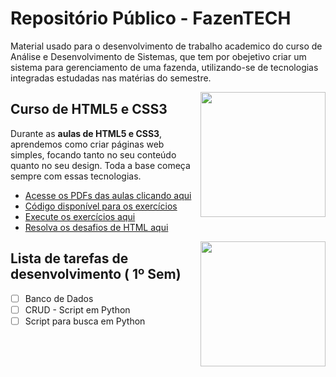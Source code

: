 # Repositório Público - FazenTECH

Material usado para o desenvolvimento de trabalho academico do curso de Análise e Desenvolvimento de Sistemas, que tem por obejetivo criar um sistema para gerenciamento de uma fazenda, utilizando-se de tecnologias integradas estudadas nas matérias do semestre.

<img align="right" src="https://pixabay.com/images/id-371250/" width="200">

## Curso de HTML5 e CSS3

Durante as **aulas de HTML5 e CSS3**, aprendemos como criar páginas web simples, focando tanto no seu conteúdo quanto no seu design. Toda a base começa sempre com essas tecnologias. 

* [Acesse os PDFs das aulas clicando aqui](https://github.com/gustavoguanabara/html-css/tree/master/aulas-pdf)
* [Código disponível para os exercícios](https://github.com/gustavoguanabara/html-css/tree/master/exercicios)
* [Execute os exercícios aqui](https://gustavoguanabara.github.io/html-css/exercicios/)
* [Resolva os desafios de HTML aqui](https://github.com/gustavoguanabara/html-css/tree/master/desafios)

<img align="right" src="images/mascote-javascript.png" width="200">

## Lista de tarefas de desenvolvimento ( 1º Sem)

- [ ] Banco de Dados
- [ ] CRUD - Script em Python
- [ ] Script para busca em Python
